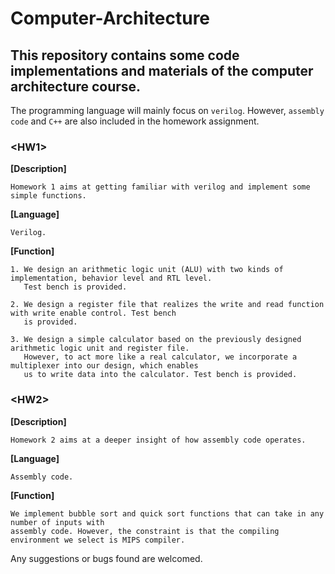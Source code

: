 # Computer-Architecture
## This repository contains some code implementations and materials of the computer architecture course.

The programming language will mainly focus on `verilog`. However, `assembly code` and `C++` are also included in the homework assignment.

### **\<HW1\>**

**[Description]** 
    
    Homework 1 aims at getting familiar with verilog and implement some simple functions.

**[Language]**    
    
    Verilog.

**[Function]**    

    1. We design an arithmetic logic unit (ALU) with two kinds of implementation, behavior level and RTL level.  
       Test bench is provided. 
               
    2. We design a register file that realizes the write and read function with write enable control. Test bench 
       is provided.
               
    3. We design a simple calculator based on the previously designed arithmetic logic unit and register file. 
       However, to act more like a real calculator, we incorporate a multiplexer into our design, which enables 
       us to write data into the calculator. Test bench is provided.



### **\<HW2\>**

**[Description]** 

    Homework 2 aims at a deeper insight of how assembly code operates.

**[Language]**    

    Assembly code.

**[Function]**    


    We implement bubble sort and quick sort functions that can take in any number of inputs with 
    assembly code. However, the constraint is that the compiling environment we select is MIPS compiler. 


Any suggestions or bugs found are welcomed.
